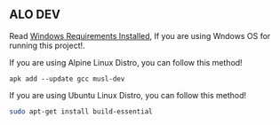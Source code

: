 ## ALO DEV

Read [Windows Requirements Installed](WINDOWS.md), If you are using Wndows OS for running this project!.

If you are using Alpine Linux Distro, you can follow this method!

```fish
apk add --update gcc musl-dev
```

If you are using Ubuntu Linux Distro, you can follow this method!

```bash
sudo apt-get install build-essential
```
